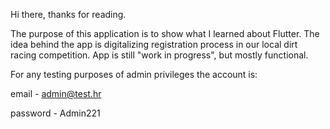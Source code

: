 Hi there, thanks for reading. 

The purpose of this application is to show what I learned about Flutter. 
The idea behind the app is digitalizing registration process in our local dirt racing competition.
App is still "work in progress", but mostly functional.

For any testing purposes of admin privileges the account is: 

email - admin@test.hr

password - Admin221

